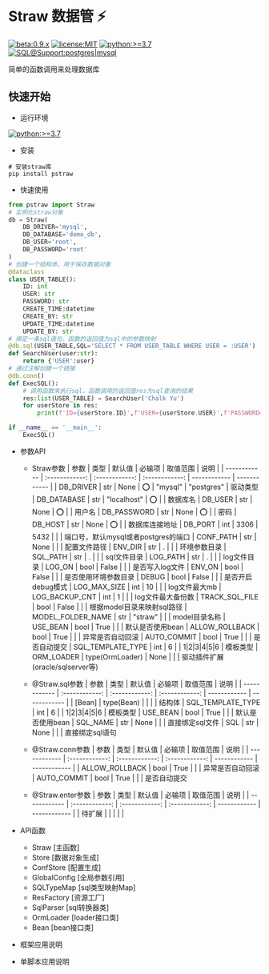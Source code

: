 # Straw 数据管 :zap:
[![beta:0.9.x](https://img.shields.io/badge/Beta-0.9.x-yellow)](https://pypi.org/project/pstraw/) [![license:MIT](https://img.shields.io/badge/License-MIT-green)](https://github.com/pskelecton/straw/blob/master/pstraw/LICENSE) [![python:>=3.7](https://img.shields.io/badge/Python-%3E%3D%203.7-blue)](https://www.python.org/downloads/) [![SQL@Support:postgres|mysql](https://img.shields.io/badge/SQL%40Support-postgres%20%7C%20mysql-lightgrey)](https://github.com/pskelecton/straw) 

简单的函数调用来处理数据库

## 快速开始

- 运行环境

[![python:>=3.7](https://img.shields.io/badge/Python-%3E%3D%203.7-blue)](https://www.python.org/downloads/)

- 安装
```shell
# 安装straw库
pip install pstraw
```

- 快速使用
```python
from pstraw import Straw
# 实例化straw对象
db = Straw(
    DB_DRIVER='mysql',
    DB_DATABASE='demo_db',
    DB_USER='root',
    DB_PASSWORD='root'
)
# 创建一个结构体，用于保存数据对象
@dataclass
class USER_TABLE():
    ID: int
    USER: str
    PASSWORD: str
    CREATE_TIME:datetime
    CREATE_BY: str
    UPDATE_TIME:datetime
    UPDATE_BY: str
# 绑定一条sql语句，函数的返回值为sql中的参数映射
@db.sql(USER_TABLE,SQL='SELECT * FROM USER_TABLE WHERE USER = :USER')
def SearchUser(user:str):
    return {'USER':user}
# 通过注解创建一个链接
@db.conn()
def ExecSQL():
    # 调用函数来执行sql，函数调用的返回值res为sql查询的结果
    res:list(USER_TABLE) = SearchUser('Chalk Yu')
    for userStore in res:
        print(f'ID={userStore.ID}',f'USER={userStore.USER}',f'PASSWORD={userStore.PASSWORD}')

if __name__ == '__main__':
    ExecSQL()

```

- 参数API
  - Straw参数
    | 参数 | 类型 | 默认值 | 必输项 | 取值范围 | 说明 |
    | ------------ | :------------: | :------------: | :------------: | ------------ | ------------ |
    | DB_DRIVER | str | None | :o: | "mysql" \| "postgres" | 驱动类型
    | DB_DATABASE | str | "localhost" | :o: |  | 数据库名
    | DB_USER | str | None | :o: | | 用户名
    | DB_PASSWORD | str | None | :o: | | 密码
    | DB_HOST | str | None | :o: | | 数据库连接地址
    | DB_PORT | int | 3306 \| 5432 | | | 端口号，默认mysql或者postgres的端口
    | CONF_PATH | str | None |  |  | 配置文件路径
    | ENV_DIR | str | . |  |  | 环境参数目录
    | SQL_PATH | str | . |  |  | sql文件目录
    | LOG_PATH | str | . |  |  | log文件目录
    | LOG_ON | bool | False |  |  | 是否写入log文件
    | ENV_ON | bool | False |  |  | 是否使用环境参数目录
    | DEBUG | bool | False |  |  | 是否开启debug模式
    | LOG_MAX_SIZE | int | 10 |  |  | log文件最大mb
    | LOG_BACKUP_CNT | int | 1 |  |  | log文件最大备份数
    | TRACK_SQL_FILE | bool | False |  |  | 根据model目录来映射sql路径
    | MODEL_FOLDER_NAME | str | "straw" |  |  | model目录名称
    | USE_BEAN | bool | True |  |  | 默认是否使用bean
    | ALLOW_ROLLBACK | bool | True |  |  | 异常是否自动回滚
    | AUTO_COMMIT | bool | True |  |  | 是否自动提交
    | SQL_TEMPLATE_TYPE | int | 6 |  | 1\|2\|3\|4\|5\|6 | 模板类型
    | ORM_LOADER | type(OrmLoader) | None |  |  | 驱动插件扩展(oracle/sqlserver等)

  - @Straw.sql参数
    | 参数 | 类型 | 默认值 | 必输项 | 取值范围 | 说明 |
    | ------------ | :------------: | :------------: | :------------: | ------------ | ------------ |
    | [Bean] | type(Bean) |  |  |  | 结构体
    | SQL_TEMPLATE_TYPE | int | 6 |  | 1\|2\|3\|4\|5\|6 | 模板类型
    | USE_BEAN | bool | True |  |  | 默认是否使用bean
    | SQL_NAME | str | None |  |  | 直接绑定sql文件
    | SQL | str | None |  |  | 直接绑定sql语句

  - @Straw.conn参数
    | 参数 | 类型 | 默认值 | 必输项 | 取值范围 | 说明 |
    | ------------ | :------------: | :------------: | :------------: | ------------ | ------------ |
    | ALLOW_ROLLBACK | bool | True |  |  | 异常是否自动回滚
    | AUTO_COMMIT | bool | True |  |  | 是否自动提交

  - @Straw.enter参数
    | 参数 | 类型 | 默认值 | 必输项 | 取值范围 | 说明 |
    | ------------ | :------------: | :------------: | :------------: | ------------ | ------------ |
    | 待扩展 |  |  |  |  |

- API函数
  - Straw [主函数]
  - Store [数据对象生成]
  - ConfStore [配置生成]
  - GlobalConfig [全局参数引用]
  - SQLTypeMap [sql类型映射Map]
  - ResFactory [资源工厂]
  - SqlParser [sql转换器类]
  - OrmLoader [loader接口类]
  - Bean [bean接口类]

- 框架应用说明


- 单脚本应用说明